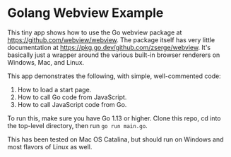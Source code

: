 # Golang Webview Example

This tiny app shows how to use the Go webview package at https://github.com/webview/webview. The package itself has very little documentation at https://pkg.go.dev/github.com/zserge/webview. It's basically just a wrapper around the various built-in browser renderers on Windows, Mac, and Linux.

This app demonstrates the following, with simple, well-commented code:

1. How to load a start page.
2. How to call Go code from JavaScript.
3. How to call JavaScript code from Go.

To run this, make sure you have Go 1.13 or higher. Clone this repo, cd into the top-level directory, then run `go run main.go`.

This has been tested on Mac OS Catalina, but should run on Windows and most flavors of Linux as well.
